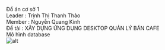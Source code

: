Đồ án cơ sở 1 <br>
Leader : Trịnh Thị Thanh Thảo <br>
Member : Nguyễn Quang Kính <br>
Đề tài : XÂY DỰNG ỨNG DỤNG DESKTOP QUẢN LÝ BÁN CAFE <br>
Mô hình database <br>
![alt](https://i.imgur.com/jEBUEhA.png) <br>

